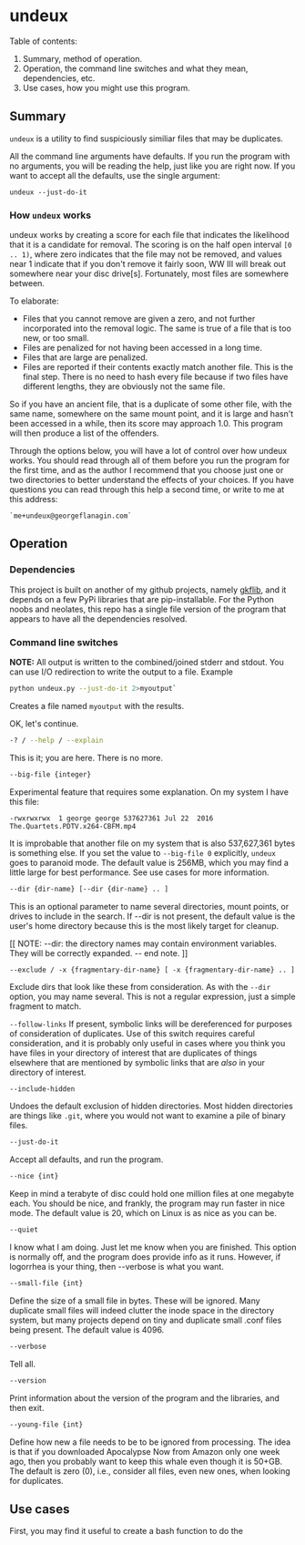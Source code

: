 undeux
=======================================================
Table of contents:
1. Summary, method of operation.
2. Operation, the command line switches and what they mean, dependencies, etc.
3. Use cases, how you might use this program.

## Summary

`undeux` is a utility to find suspiciously similiar files that
may be duplicates.

All the command line arguments have defaults. If you run the program
with no arguments, you will be reading the help, just like you are
right now. If you want to accept all the defaults, use the single
argument:

    undeux --just-do-it

### How `undeux` works

undeux works by creating a score for each file that indicates the
likelihood that it is a candidate for removal. The scoring is on
the half open interval `[0 .. 1)`, where zero indicates that the file
may not be removed, and values near 1 indicate that if you don't
remove it fairly soon, WW III will break out somewhere near your
disc drive[s]. Fortunately, most files are somewhere between.

To elaborate:

- Files that you cannot remove are given a zero, and not further
    incorporated into the removal logic. The same is true of a file
    that is too new, or too small.
- Files are penalized for not having been accessed in a long time.
- Files that are large are penalized.
- Files are reported if their contents exactly match another
    file. This is the final step. There is no need to hash every
    file because if two files have different lengths, they
    are obviously not the same file.

So if you have an ancient file, that is a duplicate of some other
file, with the same name, somewhere on the same mount point, and it
is large and hasn't been accessed in a while, then its score
may approach 1.0. This program will then produce a list of the
offenders.

Through the options below, you will have a lot of control over
how undeux works. You should read through all of them before you
run the program for the first time, and as the author I recommend
that you choose just one or two directories to better understand
the effects of your choices. If you have questions you can read
through this help a second time, or write to me at this address:

    `me+undeux@georgeflanagin.com`

## Operation

### Dependencies

This project is built on another of my github projects, namely
[gkflib](git@github.com:georgeflanagin/gkflib.git), and it depends
on a few PyPi libraries that are pip-installable. For the Python noobs
and neolates, this repo has a single file version of the program
that appears to have all the dependencies resolved.

### Command line switches

**NOTE:** All output is written to the combined/joined stderr and
stdout. You can use I/O redirection to write the output to a file.
Example

```bash
python undeux.py --just-do-it 2>myoutput`
```

Creates a file named `myoutput` with the results.

OK, let's continue.

```bash
-? / --help / --explain
```
This is it; you are here. There is no more.

```bash
--big-file {integer}
```
Experimental feature that requires some explanation. On my system I have
this file: 

`-rwxrwxrwx  1 george george 537627361 Jul 22  2016 The.Quartets.PDTV.x264-CBFM.mp4`

It is improbable that another file on my system that is also 537,627,361 bytes
is something else. If you set the value to `--big-file 0` explicitly,
`undeux` goes to paranoid mode. The default value is 256MB, which you may find
a little large for best performance. See use cases for more information.

```bash
--dir {dir-name} [--dir {dir-name} .. ]
```
This is an optional parameter to name several directories,
mount points, or drives to include in the search. If --dir
is not present, the default value is the user's home directory
because this is the most likely target for cleanup.

[[ NOTE: --dir: the directory names may contain environment
variables. They will be correctly expanded. -- end note. ]]

```
--exclude / -x {fragmentary-dir-name} [ -x {fragmentary-dir-name} .. ]
```
Exclude dirs that look like these from consideration. As with the `--dir` 
option, you may name several. This is not a regular expression, just a 
simple fragment to match. 

`--follow-links`
If present, symbolic links will be dereferenced for purposes
of consideration of duplicates. Use of this switch requires
careful consideration, and it is probably only useful in
cases where you think you have files in your directory of
interest that are duplicates of things elsewhere that are
mentioned by symbolic links that are *also* in your
directory of interest.

```bash
--include-hidden
``` 
Undoes the default exclusion of hidden directories. Most 
hidden directories are things like `.git`, where you would
not want to examine a pile of binary files.

```bash
--just-do-it
```
Accept all defaults, and run the program.

```bash
--nice {int}
```
Keep in mind a terabyte of disc could hold one million files
at one megabyte each. You should be nice, and frankly, the program
may run faster in nice mode. The default value is 20, which
on Linux is as nice as you can be.

```bash
--quiet
```
I know what I am doing. Just let me know when you are finished.
This option is normally off, and the program does provide info
as it runs. However, if logorrhea is your thing, then --verbose
is what you want.

```bash
--small-file {int}
```
Define the size of a small file in bytes. These will be ignored.
Many duplicate small files will indeed clutter the inode space
in the directory system, but many projects depend on tiny and
duplicate small .conf files being present. The default value is
4096.

```bash
--verbose
```
Tell all.

```bash
--version
```
Print information about the version of the program and the libraries,
and then exit.

```bash
--young-file {int}
```
Define how new a file needs to be to be ignored from processing.
The idea is that if you downloaded Apocalypse Now from Amazon only
one week ago, then you probably want to keep this whale even
though it is 50+GB. The default is zero (0), i.e., consider all files,
even new ones, when looking for duplicates.

## Use cases

First, you may find it useful to create a bash function to do the 

